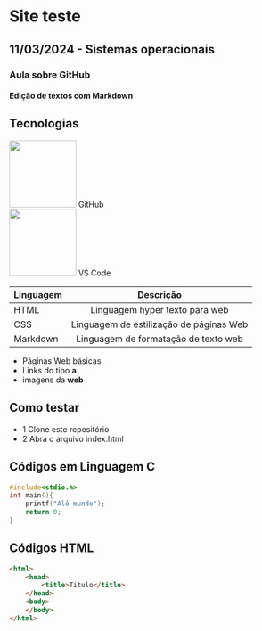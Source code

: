 # Site teste
## 11/03/2024 - Sistemas operacionais
### Aula sobre GitHub
#### Edição de textos com Markdown

## Tecnologias
<img src= "https://th.bing.com/th/id/OIP.jWtU5DxKvW8-noeZlym0fAAAAA?w=400&h=400&rs=1&pid=ImgDetMain" style="width:120px"> GitHub<br>
<img src="https://school.mosyle.com/images/animations/animated-app-lines/webp/com.microsoft.VSCode.webp" style="width:120px"> VS Code<br>  


|Linguagem|Descrição|
|-|:-:|
|HTML|Linguagem hyper texto para web|
|CSS|Linguagem de estilização de páginas Web|
|Markdown|Linguagem de formatação de texto web|

- Páginas Web básicas
- Links do tipo **a**
- imagens da **web**

## Como testar
- 1 Clone este repositório
- 2 Abra o arquivo index.html

## Códigos em Linguagem C
````c
#include<stdio.h>
int main(){
    printf("Alô mundo");
    return 0;
}
````
## Códigos HTML
````html
<html>
    <head>
        <title>Titulo</title>
    </head>
    <body>
    </body>
</html>
